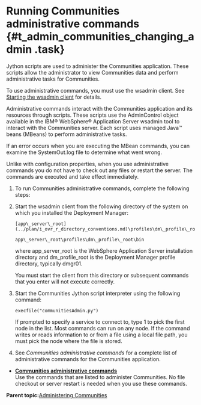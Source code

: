 # Running Communities administrative commands {#t_admin_communities_changing_admin .task}

Jython scripts are used to administer the Communities application. These scripts allow the administrator to view Communities data and perform administrative tasks for Communities.

To use administrative commands, you must use the wsadmin client. See [Starting the wsadmin client](t_admin_wsadmin_starting.md) for details.

Administrative commands interact with the Communities application and its resources through scripts. These scripts use the AdminControl object available in the IBM® WebSphere® Application Server wsadmin tool to interact with the Communities server. Each script uses managed Java™ beans \(MBeans\) to perform administrative tasks.

If an error occurs when you are executing the MBean commands, you can examine the SystemOut.log file to determine what went wrong.

Unlike with configuration properties, when you use administrative commands you do not have to check out any files or restart the server. The commands are executed and take effect immediately.

1.  To run Communities administrative commands, complete the following steps:
2.  Start the wsadmin client from the following directory of the system on which you installed the Deployment Manager:

    ```
    [app\_server\_root](../plan/i_ovr_r_directory_conventions.md)\profiles\dm\_profile\_root\bin
    ```

    ```
    app\_server\_root\profiles\dm\_profile\_root\bin
    ```

    where app\_server\_root is the WebSphere Application Server installation directory and dm\_profile\_root is the Deployment Manager profile directory, typically dmgr01.

    You must start the client from this directory or subsequent commands that you enter will not execute correctly.

3.  Start the Communities Jython script interpreter using the following command:

    ```
    execfile("communitiesAdmin.py")
    ```

    If prompted to specify a service to connect to, type 1 to pick the first node in the list. Most commands can run on any node. If the command writes or reads information to or from a file using a local file path, you must pick the node where the file is stored.

4.  See *Communities administrative commands* for a complete list of administrative commands for the Communities application.


-   **[Communities administrative commands](../admin/r_admin_communities_admin_props.md)**  
Use the commands that are listed to administer Communities. No file checkout or server restart is needed when you use these commands.

**Parent topic:**[Administering Communities](../admin/c_admin_communities_intro.md)

